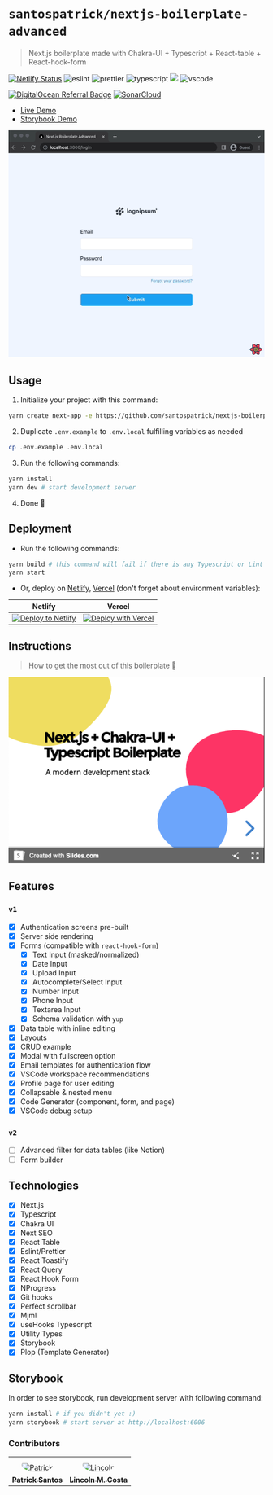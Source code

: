 # `santospatrick/nextjs-boilerplate-advanced`
> Next.js boilerplate made with Chakra-UI + Typescript + React-table + React-hook-form

[![Netlify Status](https://api.netlify.com/api/v1/badges/0e6e63e0-f1fe-44f0-baf2-253db63e4d79/deploy-status)](https://app.netlify.com/sites/sample-nextjs-app/deploys)
![eslint](https://img.shields.io/badge/eslint-3A33D1?style=flat&logo=eslint&logoColor=white)
![prettier](https://img.shields.io/badge/prettier-1A2C34?style=flat&logo=prettier&logoColor=F7BA3E)
![typescript](https://img.shields.io/badge/TypeScript-007ACC?style=flat&logo=typescript&logoColor=white)
<a href="https://github.com/storybooks/storybook" target="_blank"><img src="https://raw.githubusercontent.com/storybooks/brand/master/badge/badge-storybook.svg"></a>
![vscode](https://img.shields.io/badge/Visual_Studio_Code-0078D4?style=flat&logo=visual%20studio%20code&logoColor=white)

[![DigitalOcean Referral Badge](https://web-platforms.sfo2.digitaloceanspaces.com/WWW/Badge%203.svg)](https://www.digitalocean.com/?refcode=125ecf6a44b8&utm_campaign=Referral_Invite&utm_medium=Referral_Program&utm_source=badge)
[![SonarCloud](https://sonarcloud.io/images/project_badges/sonarcloud-white.svg)](https://sonarcloud.io/summary/new_code?id=santospatrick_nextjs-boilerplate-advanced)

- [Live Demo](https://sample-nextjs-app.santospatrick.com)
- [Storybook Demo](https://main--62e089a345749171c6216585.chromatic.com)

<img src="docs/preview.gif" width="576" />

## Usage

1. Initialize your project with this command:

```bash
yarn create next-app -e https://github.com/santospatrick/nextjs-boilerplate-advanced
```

2. Duplicate `.env.example` to `.env.local` fulfilling variables as needed
```bash
cp .env.example .env.local
```

3. Run the following commands:
```bash
yarn install
yarn dev # start development server
```

4. Done 🎉

## Deployment

- Run the following commands:
```bash
yarn build # this command will fail if there is any Typescript or Lint errors
yarn start
```

- Or, deploy on [Netlify](https://www.netlify.com/), [Vercel](https://vercel.com/) (don't forget about environment variables):

| Netlify | Vercel |
|---------|--------|
| [![Deploy to Netlify](https://www.netlify.com/img/deploy/button.svg)](https://app.netlify.com/start/deploy?repository=https://github.com/santospatrick/nextjs-boilerplate-advanced) | [![Deploy with Vercel](https://vercel.com/button)](https://vercel.com/new/clone?repository-url=https://github.com/santospatrick/nextjs-boilerplate-advanced) |

## Instructions
> How to get the most out of this boilerplate 🚀

[![Slides.com template presentation](docs/slides.png)](https://slides.com/santospatrick/nextjs-chakraui-typescript)

## Features

### `v1`
- [x] Authentication screens pre-built
- [x] Server side rendering
- [x] Forms (compatible with `react-hook-form`)
  - [x] Text Input (masked/normalized)
  - [x] Date Input
  - [x] Upload Input
  - [x] Autocomplete/Select Input
  - [x] Number Input
  - [x] Phone Input
  - [x] Textarea Input
  - [x] Schema validation with `yup`
- [x] Data table with inline editing
- [x] Layouts
- [x] CRUD example
- [x] Modal with fullscreen option
- [x] Email templates for authentication flow
- [x] VSCode workspace recommendations
- [x] Profile page for user editing
- [x] Collapsable & nested menu
- [x] Code Generator (component, form, and page)
- [X] VSCode debug setup

### `v2`
- [ ] Advanced filter for data tables (like Notion)
- [ ] Form builder

## Technologies
- [x] Next.js
- [x] Typescript
- [x] Chakra UI
- [x] Next SEO
- [x] React Table
- [x] Eslint/Prettier
- [x] React Toastify
- [x] React Query
- [x] React Hook Form
- [x] NProgress
- [x] Git hooks
- [x] Perfect scrollbar
- [x] Mjml
- [x] useHooks Typescript
- [x] Utility Types
- [x] Storybook
- [x] Plop (Template Generator)

## Storybook

In order to see storybook, run development server with following command:

```bash
yarn install # if you didn't yet :)
yarn storybook # start server at http://localhost:6006
```

### Contributors

<table>
<tr>
    <td align="center" style="word-wrap: break-word; width: 150.0; height: 150.0">
        <a href=https://github.com/santospatrick>
            <img src=https://avatars.githubusercontent.com/u/13510169?v=4 width="100;"  style="border-radius:50%;align-items:center;justify-content:center;overflow:hidden;padding-top:10px" alt=Patrick Santos/>
            <br />
            <sub style="font-size:14px"><b>Patrick Santos</b></sub>
        </a>
    </td>
    <td align="center" style="word-wrap: break-word; width: 150.0; height: 150.0">
        <a href=https://github.com/lincolncosta>
            <img src=https://avatars.githubusercontent.com/u/26147019?v=4 width="100;"  style="border-radius:50%;align-items:center;justify-content:center;overflow:hidden;padding-top:10px" alt=Lincoln M. Costa/>
            <br />
            <sub style="font-size:14px"><b>Lincoln M. Costa</b></sub>
        </a>
    </td>
</tr>
</table>
